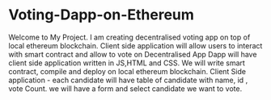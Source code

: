 # Voting-Dapp-on-Ethereum
Welcome to My Project.
I am creating decentralised voting app on top of local ethereum blockchain.
Client side application will allow users to interact with smart contract and allow to vote on Decentralised App
Dapp will have client side application written in JS,HTML and CSS.
We will write smart contract, compile and deploy on local ethereum blockchain.
Client Side application - each candidate will have table of candidate with name, id , vote Count. we will have a form and select candidate we want to vote.
